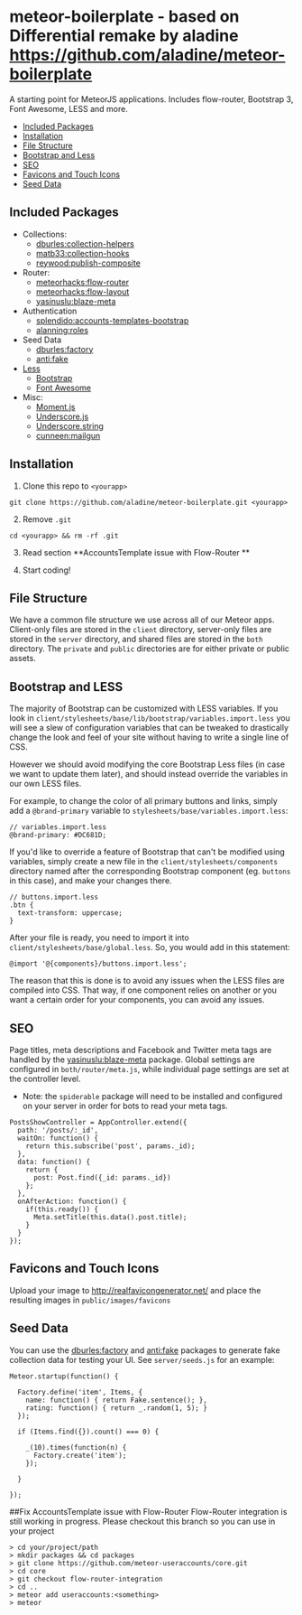 # meteor-boilerplate - based on Differential remake by aladine https://github.com/aladine/meteor-boilerplate

A starting point for MeteorJS applications. Includes flow-router, Bootstrap 3, Font Awesome, LESS and more.

* [Included Packages](#included-packages)
* [Installation](#installation)
* [File Structure](#file-structure)
* [Bootstrap and Less](#bootstrap-and-less)
* [SEO](#seo)
* [Favicons and Touch Icons](#favicons-and-touch-icons)
* [Seed Data](#seed-data)

## <a name="included-packages"></a> Included Packages

* Collections:
  * [dburles:collection-helpers](https://github.com/dburles/meteor-collection-helpers)
  * [matb33:collection-hooks](https://github.com/matb33/meteor-collection-hooks)
  * [reywood:publish-composite](https://github.com/englue/meteor-publish-composite)
* Router:
  * [meteorhacks:flow-router](https://github.com/meteorhacks/flow-router/)
  * [meteorhacks:flow-layout](https://github.com/meteorhacks/flow-layout/) 
  * [yasinuslu:blaze-meta](https://github.com/yasinuslu/blaze-meta)
* Authentication
  * [splendido:accounts-templates-bootstrap](https://github.com/splendido/accounts-templates-bootstrap)
  * [alanning:roles](https://github.com/alanning/meteor-roles)
* Seed Data
  * [dburles:factory](https://github.com/percolatestudio/meteor-factory)
  * [anti:fake](https://github.com/anticoders/meteor-fake/)
* [Less](http://lesscss.org)
  * [Bootstrap](http://getbootstrap.com)
  * [Font Awesome](http://fontawesome.io)
* Misc:
  * [Moment.js](http://momentjs.com/)
  * [Underscore.js](http://underscorejs.org/)
  * [Underscore.string](http://epeli.github.io/underscore.string/)
  * [cunneen:mailgun](https://github.com/cunneen/meteor-mailgun)

## <a name="installation"></a> Installation

1. Clone this repo to `<yourapp>`

  `git clone https://github.com/aladine/meteor-boilerplate.git <yourapp>`

2. Remove `.git`

  `cd <yourapp> && rm -rf .git`

3. Read section **AccountsTemplate issue with Flow-Router **  

4. Start coding!

## <a name="file-structure"></a> File Structure

We have a common file structure we use across all of our Meteor apps. Client-only files are stored in the `client` directory, server-only files are stored in the `server` directory, and shared files are stored in the `both` directory. The `private` and `public` directories are for either private or public assets. 

## <a name="bootstrap-and-less"></a> Bootstrap and LESS

The majority of Bootstrap can be customized with LESS variables. If you look in `client/stylesheets/base/lib/bootstrap/variables.import.less` you will see a slew of configuration variables that can be tweaked to drastically change the look and feel of your site without having to write a single line of CSS.

However we should avoid modifying the core Bootstrap Less files (in case we want to update them later), and should instead override the variables in our own LESS files.

For example, to change the color of all primary buttons and links, simply add a `@brand-primary` variable to `stylesheets/base/variables.import.less`:

```
// variables.import.less
@brand-primary: #DC681D;
```

If you'd like to override a feature of Bootstrap that can't be modified using variables, simply create a new file in the `client/stylesheets/components` directory named after the corresponding Bootstrap component (eg. `buttons` in this case), and make your changes there.

```
// buttons.import.less
.btn {
  text-transform: uppercase;
}
```

After your file is ready, you need to import it into `client/stylesheets/base/global.less`. So, you would add in this statement:
```
@import '@{components}/buttons.import.less';
```

The reason that this is done is to avoid any issues when the LESS files are compiled into CSS. That way, if one component relies on another or you want a certain order for your components, you can avoid any issues.

## <a name="seo"></a> SEO

Page titles, meta descriptions and Facebook and Twitter meta tags are handled by the [yasinuslu:blaze-meta](https://github.com/yasinuslu/blaze-meta) package. Global settings are configured in `both/router/meta.js`, while individual page settings are set at the controller level.

* Note: the `spiderable` package will need to be installed and configured on your server in order for bots to read your meta tags.

```
PostsShowController = AppController.extend({
  path: '/posts/:_id',
  waitOn: function() {
    return this.subscribe('post', params._id);
  },
  data: function() {
    return {
      post: Post.find({_id: params._id})
    };
  },
  onAfterAction: function() {
    if(this.ready()) {
      Meta.setTitle(this.data().post.title);
    }
  }
});
```

## <a name="favicons-and-touch-icons"></a> Favicons and Touch Icons

Upload your image to http://realfavicongenerator.net/ and place the resulting images in `public/images/favicons`

## Seed Data

You can use the [dburles:factory](https://github.com/percolatestudio/meteor-factory) and [anti:fake](https://github.com/anticoders/meteor-fake/) packages to generate fake collection data for testing your UI. See `server/seeds.js` for an example:

```
Meteor.startup(function() {

  Factory.define('item', Items, {
    name: function() { return Fake.sentence(); },
    rating: function() { return _.random(1, 5); }
  });

  if (Items.find({}).count() === 0) {

    _(10).times(function(n) {
      Factory.create('item');
    });

  }

});

```

##Fix AccountsTemplate issue with Flow-Router
Flow-Router integration is still working in progress. Please checkout this branch so you can use in your project

```
> cd your/project/path
> mkdir packages && cd packages
> git clone https://github.com/meteor-useraccounts/core.git
> cd core
> git checkout flow-router-integration
> cd ..
> meteor add useraccounts:<something>
> meteor
```
